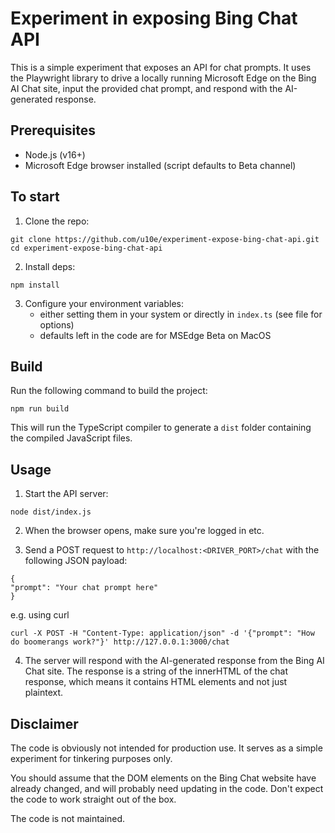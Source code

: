 # Experiment in exposing Bing Chat API

This is a simple experiment that exposes an API for chat prompts. It uses the Playwright library to drive a locally running Microsoft Edge on the Bing AI Chat site, input the provided chat prompt, and respond with the AI-generated response.

## Prerequisites

- Node.js (v16+)
- Microsoft Edge browser installed (script defaults to Beta channel)

## To start

1. Clone the repo:

```
git clone https://github.com/u10e/experiment-expose-bing-chat-api.git
cd experiment-expose-bing-chat-api
```

2. Install deps:

```
npm install
```

3. Configure your environment variables:
   - either setting them in your system or directly in `index.ts` (see file for options)
   - defaults left in the code are for MSEdge Beta on MacOS

## Build

Run the following command to build the project:

```
npm run build
```

This will run the TypeScript compiler to generate a `dist` folder containing the compiled JavaScript files.

## Usage

1. Start the API server:

```
node dist/index.js
```

2. When the browser opens, make sure you're logged in etc.

3. Send a POST request to `http://localhost:<DRIVER_PORT>/chat` with the following JSON payload:

```
{
"prompt": "Your chat prompt here"
}
```

e.g. using curl

```
curl -X POST -H "Content-Type: application/json" -d '{"prompt": "How do boomerangs work?"}' http://127.0.0.1:3000/chat
```

4. The server will respond with the AI-generated response from the Bing AI Chat site. The response is a string of the innerHTML of the chat response, which means it contains HTML elements and not just plaintext.

## Disclaimer

The code is obviously not intended for production use. It serves as a simple experiment for tinkering purposes only.

You should assume that the DOM elements on the Bing Chat website have already changed, and will probably need updating in the code. Don't expect the code to work straight out of the box.

The code is not maintained.
